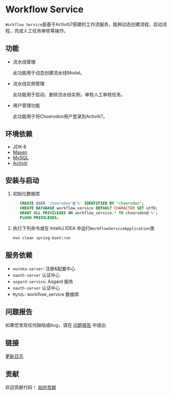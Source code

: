 # Workflow Service   

`Workflow Service`是基于Activiti7搭建的工作流服务，能夠动态创建流程，启动流程，完成人工任务审核等操作。

## 功能

- 流水线管理

  此功能用于动态创建流水线Modal。
  
- 流水线实例管理

  此功能用于启动、删除流水线实例，审核人工审核任务。
  
- 用户管理功能

  此功能用于将Choerodon用户登录到Activiti7。

## 环境依赖
- JDK-8
- [Maven](http://www.maven-sf.com/)
- [MySQL](https://www.mysql.com)
- [Activiti](https://www.activiti.org/)


## 安装与启动

1. 初始化数据库
    ```sql
       CREATE USER 'choerodon'@'%' IDENTIFIED BY "choerodon";
       CREATE DATABASE workflow_service DEFAULT CHARACTER SET utf8;
       GRANT ALL PRIVILEGES ON workflow_service.* TO choerodon@'%';
       FLUSH PRIVILEGES;
    ```

2. 执行下列命令或在 IntelliJ IDEA 中运行`WorkFlowServiceApplication`类

    ```bash
    mvn clean spring-boot:run
    ```

## 服务依赖
- `eureka-server`: 注册&配置中心
- `oauth-server` 认证中心
- `asgard-service`: Asgard 服务
- `oauth-server` 认证中心
- `MySQL`: workflow_service 数据库


## 问题报告

如果您发现任何缺陷或bug，请在  [问题报告](https://github.com/choerodon/choerodon/issues/new?template=issue_template.md) 中提出

## 链接

[更新日志](CHANGELOG.zh-CN.md)

## 贡献

欢迎贡献代码！ [如何贡献](https://github.com/choerodon/choerodon/blob/master/CONTRIBUTING.md)